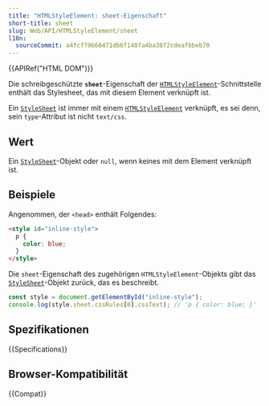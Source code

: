 ```yaml
---
title: "HTMLStyleElement: sheet-Eigenschaft"
short-title: sheet
slug: Web/API/HTMLStyleElement/sheet
l10n:
  sourceCommit: a4fcf79b60471db6f148fa4ba36f2cdeafbbeb70
---
```


{{APIRef("HTML DOM")}}

Die schreibgeschützte **`sheet`**-Eigenschaft der [`HTMLStyleElement`](/de/docs/Web/API/HTMLStyleElement)-Schnittstelle
enthält das Stylesheet, das mit diesem Element verknüpft ist.

Ein [`StyleSheet`](/de/docs/Web/API/StyleSheet) ist immer mit einem [`HTMLStyleElement`](/de/docs/Web/API/HTMLStyleElement) verknüpft, es sei denn, sein `type`-Attribut ist nicht `text/css`.

## Wert

Ein [`StyleSheet`](/de/docs/Web/API/StyleSheet)-Objekt oder `null`, wenn keines mit dem Element verknüpft ist.

## Beispiele

Angenommen, der `<head>` enthält Folgendes:

```html
<style id="inline-style">
  p {
    color: blue;
  }
</style>
```

Die `sheet`-Eigenschaft des zugehörigen `HTMLStyleElement`-Objekts gibt das [`StyleSheet`](/de/docs/Web/API/StyleSheet)-Objekt zurück, das es beschreibt.

```js
const style = document.getElementById("inline-style");
console.log(style.sheet.cssRules[0].cssText); // 'p { color: blue; }'
```

## Spezifikationen

{{Specifications}}

## Browser-Kompatibilität

{{Compat}}
